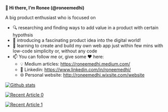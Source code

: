 **👋 Hi there, I’m Ronee (@roneemedhi)**


A big product enthusiast who is focused on 

- 🔍 researching and finding ways to add value in a product with certain hypothsis
- 👀 introducing a fascinating product idea into the digital world!
- 🌱 learning to create and build my own web app just within few mins with low-code simplicity or, without any code
- 📫 You can follow me or, give some ♥ here:
  - 💡 Medium articles: https://roneemedhi.medium.com/ 
  - 🏢 Linkedin: https://www.linkedin.com/in/roneemedhi/
  - 🌐 Personal website: http://roneemedhi.wixsite.com/website
  
[![Github stats](https://github-readme-stats.vercel.app/api?username=roneemedhi&count_private=true&show_icons=true&theme=radical&hide_rank=false)](https://github.com/roneemedhi/)


<a target="_blank" href="https://github-readme-medium-recent-article.vercel.app/medium/@roneemedhi/0"><img src="https://github-readme-medium-recent-article.vercel.app/medium/@roneemedhi/0" alt="Recent Article 0">
  
<a target="_blank" href="https://github-readme-medium-recent-article.vercel.app/medium/@roneemedhi/1"><img src="https://github-readme-medium-recent-article.vercel.app/medium/@roneemedhi/1" alt="Recent Article 1">
  

<!---
roneemedhi/roneemedhi is a ✨ special ✨ repository because its `README.md` (this file) appears on your GitHub profile.
You can click the Preview link to take a look at your changes.
--->
